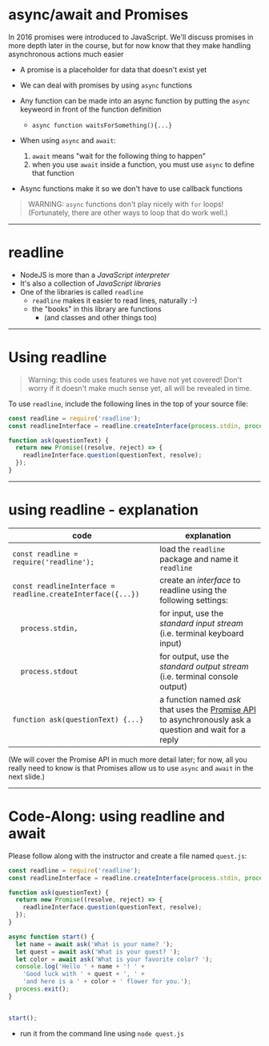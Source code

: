 # async/await and Promises

In 2016 promises were introduced to JavaScript. We'll discuss promises in more depth later in the course, but for now know that they make handling asynchronous actions much easier

- A promise is a placeholder for data that doesn't exist yet
- We can deal with promises by using `async` functions
- Any function can be made into an async function by putting the `async` keyweord in front of the function definition
  - `async function waitsForSomething(){...}`
- When using `async` and `await`:

    1. `await` means "wait for the following thing to happen"
    2. when you use `await` inside a function, you must use `async` to define that function

- Async functions make it so we don't have to use callback functions

> WARNING: `async` functions don't play nicely with `for` loops! (Fortunately, there are other ways to loop that do work well.)

---

# readline

* NodeJS is more than a *JavaScript interpreter*
* It's also a collection of *JavaScript libraries*
* One of the libraries is called `readline`
    * `readline` makes it easier to read lines, naturally :-)
    * the "books" in this library are functions
      * (and classes and other things too)

---

# Using readline

> Warning: this code uses features we have not yet covered! Don't worry if it doesn't make much sense yet, all will be revealed in time.

To use `readline`, include the following lines in the top of your source file:

```javascript
const readline = require('readline');
const readlineInterface = readline.createInterface(process.stdin, process.stdout);

function ask(questionText) {
  return new Promise((resolve, reject) => {
    readlineInterface.question(questionText, resolve);
  });
}
```

---

# using readline - explanation

| code                                                        | explanation                                                                                                                             |
|-------------------------------------------------------------|-----------------------------------------------------------------------------------------------------------------------------------------|
| `const readline = require('readline');`                     | load the `readline` package and name it `readline`                                                                                      |
| `const readlineInterface = readline.createInterface({...})` | create an *interface* to readline using the following settings:                                                                         |
| `  process.stdin,`                                | for input, use the *standard input stream* (i.e. terminal keyboard input)                                                               |
| `  process.stdout`                               | for output, use the *standard output stream* (i.e. terminal console output)                                                             |
| `function ask(questionText) {...}`                          | a function named *ask* that uses the [Promise API](https://developer.mozilla.org/en-US/docs/Web/JavaScript/Guide/Using_promises) to asynchronously ask a question and wait for a reply |

(We will cover the Promise API in much more detail later; for now, all you really need to know is that Promises allow us to use `async` and `await` in the next slide.)

---

# Code-Along: using readline and await

Please follow along with the instructor and create a file named `quest.js`:

```javascript
const readline = require('readline');
const readlineInterface = readline.createInterface(process.stdin, process.stdout);

function ask(questionText) {
  return new Promise((resolve, reject) => {
    readlineInterface.question(questionText, resolve);
  });
}

async function start() {
  let name = await ask('What is your name? ');
  let quest = await ask('What is your quest? ');
  let color = await ask('What is your favorite color? ');
  console.log('Hello ' + name + '! ' +
    'Good luck with ' + quest + ', ' +
    'and here is a ' + color + ' flower for you.');
  process.exit();
}


start();
```

* run it from the command line using `node quest.js`
